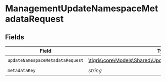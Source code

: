 # ManagementUpdateNamespaceMetadataRequest


## Fields

| Field                                                                                                              | Type                                                                                                               | Required                                                                                                           | Description                                                                                                        |
| ------------------------------------------------------------------------------------------------------------------ | ------------------------------------------------------------------------------------------------------------------ | ------------------------------------------------------------------------------------------------------------------ | ------------------------------------------------------------------------------------------------------------------ |
| `updateNamespaceMetadataRequest`                                                                                   | [\tigris\core\Models\Shared\UpdateNamespaceMetadataRequest](../../Models/Shared/UpdateNamespaceMetadataRequest.md) | :heavy_check_mark:                                                                                                 | N/A                                                                                                                |
| `metadataKey`                                                                                                      | *string*                                                                                                           | :heavy_check_mark:                                                                                                 | N/A                                                                                                                |